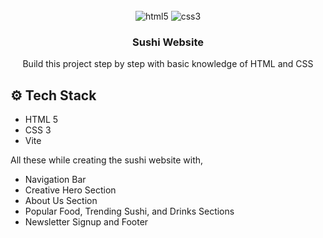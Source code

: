 <div align="center">
  <br />
  <div>
    <img src="https://img.shields.io/badge/-HTML_5-black?style=for-the-badge&logoColor=white&logo=html5&color=E34F26" alt="html5" />
    <img src="https://img.shields.io/badge/-css3-black?style=for-the-badge&logoColor=white&logo=css3&color=1572B6" alt="css3" />
  </div>

  <h3 align="center">Sushi Website</h3>

   <div align="center">
     Build this project step by step with basic knowledge of HTML and CSS
    </div>
</div>

## <a name="tech-stack">⚙️ Tech Stack</a>

- HTML 5
- CSS 3
- Vite

All these while creating the sushi website with,

- Navigation Bar
- Creative Hero Section
- About Us Section
- Popular Food, Trending Sushi, and Drinks Sections
- Newsletter Signup and Footer
